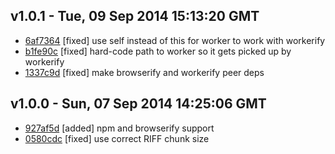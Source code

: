 v1.0.1 - Tue, 09 Sep 2014 15:13:20 GMT
--------------------------------------

- [6af7364](../../commit/6af7364) [fixed] use self instead of this for worker to work with workerify
- [b1fe90c](../../commit/b1fe90c) [fixed] hard-code path to worker so it gets picked up by workerify
- [1337c9d](../../commit/1337c9d) [fixed] make browserify and workerify peer deps


v1.0.0 - Sun, 07 Sep 2014 14:25:06 GMT
--------------------------------------

- [927af5d](../../commit/927af5d) [added] npm and browserify support
- [0580cdc](../../commit/0580cdc) [fixed] use correct RIFF chunk size


